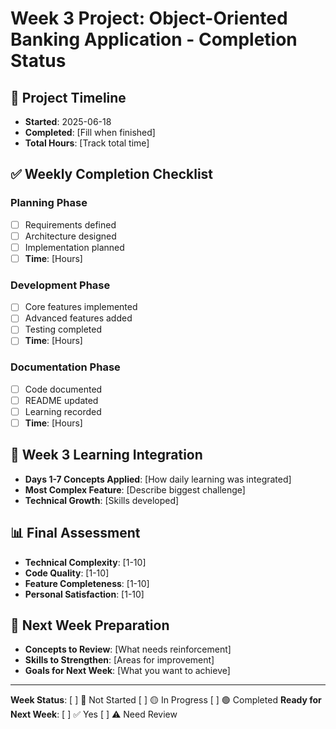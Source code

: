 # Week 3 Project: Object-Oriented Banking Application - Completion Status

## 📅 Project Timeline
- **Started**: 2025-06-18
- **Completed**: [Fill when finished]
- **Total Hours**: [Track total time]

## ✅ Weekly Completion Checklist

### Planning Phase
- [ ] Requirements defined
- [ ] Architecture designed
- [ ] Implementation planned
- [ ] **Time**: [Hours]

### Development Phase  
- [ ] Core features implemented
- [ ] Advanced features added
- [ ] Testing completed
- [ ] **Time**: [Hours]

### Documentation Phase
- [ ] Code documented
- [ ] README updated
- [ ] Learning recorded
- [ ] **Time**: [Hours]

## 🎯 Week 3 Learning Integration
- **Days 1-7 Concepts Applied**: [How daily learning was integrated]
- **Most Complex Feature**: [Describe biggest challenge]
- **Technical Growth**: [Skills developed]

## 📊 Final Assessment
- **Technical Complexity**: [1-10]
- **Code Quality**: [1-10] 
- **Feature Completeness**: [1-10]
- **Personal Satisfaction**: [1-10]

## 🔄 Next Week Preparation
- **Concepts to Review**: [What needs reinforcement]
- **Skills to Strengthen**: [Areas for improvement]
- **Goals for Next Week**: [What you want to achieve]

---
**Week Status**: [ ] 🔴 Not Started [ ] 🟡 In Progress [ ] 🟢 Completed
**Ready for Next Week**: [ ] ✅ Yes [ ] ⚠️ Need Review

